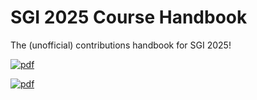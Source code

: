 # SGI 2025 Course Handbook
The (unofficial) contributions handbook for SGI 2025!

[![pdf](https://github.com/pbelmans/latex-template/actions/workflows/pdf.yml/badge.svg)](https://github.com/pbelmans/latex-template/actions/workflows/pdf.yml)

[![pdf](https://img.shields.io/badge/pdf-note-green)](https://github.com/ToyTeX/SGIBook/main.pdf)
